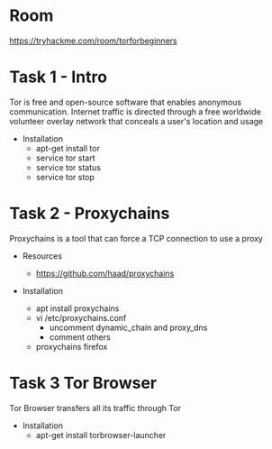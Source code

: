 # Room
https://tryhackme.com/room/torforbeginners

# Task 1 - Intro
Tor is free and open-source software that enables anonymous communication.  Internet traffic is directed through a free worldwide volunteer overlay network that conceals a user's location and usage

* Installation
  * apt-get install tor
  * service tor start
  * service tor status
  * service tor stop

# Task 2 - Proxychains
Proxychains is a tool that can force a TCP connection to use a proxy

* Resources
  * https://github.com/haad/proxychains

* Installation
  * apt install proxychains
  * vi /etc/proxychains.conf
    * uncomment dynamic_chain and proxy_dns
    * comment others
  * proxychains firefox

# Task 3 Tor Browser
Tor Browser transfers all its traffic through Tor

* Installation
  * apt-get install torbrowser-launcher